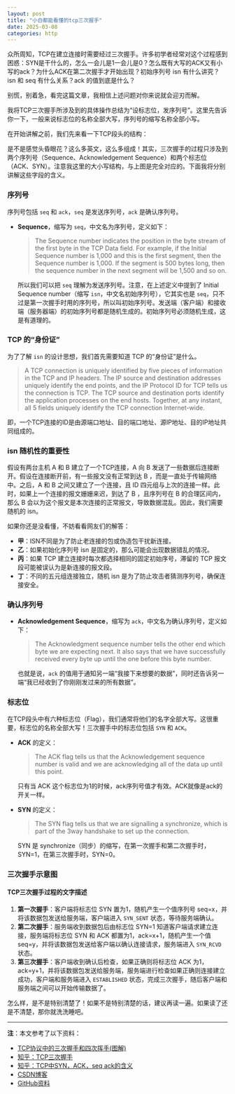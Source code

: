 ```yaml
---
layout: post
title: "小白都能看懂的tcp三次握手"
date: 2025-03-08
categories: http
---
```


众所周知，TCP在建立连接时需要经过三次握手。许多初学者经常对这个过程感到困惑：SYN是干什么的，怎么一会儿是1一会儿是0？怎么既有大写的ACK又有小写的ack？为什么ACK在第二次握手才开始出现？初始序列号 isn 有什么讲究？isn 和 seq 有什么关系？ack 的值到底是什么？

别慌，别着急，看完这篇文章，我相信上述问题对你来说就会迎刃而解。

我将TCP三次握手所涉及到的具体操作总结为“设标志位，发序列号”。这里先告诉你一下，一般来说标志位的名称全部大写，序列号的缩写名称全部小写。

在开始讲解之前，我们先来看一下TCP段头的结构：

是不是感觉头昏眼花？这么多英文，这么多组成！其实，三次握手的过程只涉及到两个序列号（Sequence、Acknowledgement Sequence）和两个标志位（ACK、SYN）。注意我这里的大小写结构，与上图是完全对应的。下面我将分别讲解这些字段的含义。

### 序列号

序列号包括 `seq` 和 `ack`，`seq` 是发送序列号，`ack` 是确认序列号。

- **Sequence**，缩写为 `seq`，中文名为序列号，定义如下：

  > The Sequence number indicates the position in the byte stream of the first byte in the TCP Data field. For example, if the Initial Sequence number is 1,000 and this is the first segment, then the Sequence number is 1,000. If the segment is 500 bytes long, then the sequence number in the next segment will be 1,500 and so on.

  所以我们可以把 `seq` 理解为发送序列号。注意，在上述定义中提到了 Initial Sequence number（缩写 `isn`，中文名初始序列号），它其实也是 `seq`，只不过是第一次握手时用的序列号，所以叫初始序列号。发送端（客户端）和接收端（服务器端）的初始序列号都是随机生成的。初始序列号必须随机生成，这是有道理的。

### TCP 的“身份证”

为了了解 `isn` 的设计思想，我们首先需要知道 TCP 的“身份证”是什么。

> A TCP connection is uniquely identified by five pieces of information in the TCP and IP headers. The IP source and destination addresses uniquely identify the end points, and the IP Protocol ID for TCP tells us the connection is TCP. The TCP source and destination ports identify the application processes on the end hosts. Together, at any instant, all 5 fields uniquely identify the TCP connection Internet-wide.

即，一个TCP连接的ID是由源端口地址、目的端口地址、源IP地址、目的IP地址共同组成的。

### isn 随机性的重要性

假设有两台主机 A 和 B 建立了一个TCP连接，A 向 B 发送了一些数据后连接断开。假设在连接断开前，有一些报文没有正常到达 B ，而是一直处于传输网络中。之后，A 和 B 之间又建立了一个连接，且 ID 四元组与上次的连接一样。此时，如果上一个连接的报文姗姗来迟，到达了 B ，且序列号在 B 的合理区间内，那么 B 会以为这个报文是本次连接的正常报文，导致数据混乱。因此，我们需要随机的 isn。

如果你还是没看懂，不妨看看网友们的解答：

- **甲**：ISN不同是为了防止老连接的包或伪造包干扰新连接。
- **乙**：如果初始化序列号 isn 是固定的，那么可能会出现数据错乱的情况。
- **丙**：如果 TCP 建立连接时每次都选择相同的固定初始序号，滞留的 TCP 报文段可能被误认为是新连接的报文段。
- **丁**：不同的五元组连接独立，随机 isn 是为了防止攻击者猜测序列号，确保连接安全。

### 确认序列号

- **Acknowledgement Sequence**，缩写为 `ack`，中文名为确认序列号，定义如下：

  > The Acknowledgment sequence number tells the other end which byte we are expecting next. It also says that we have successfully received every byte up until the one before this byte number.

  也就是说，`ack` 的值用于通知另一端“我接下来想要的数据”，同时还告诉另一端“我已经收到了你刚刚发过来的所有数据”。

### 标志位

在TCP段头中有六种标志位（Flag），我们通常将他们的名字全部大写。这很重要，标志位的名称全部大写！三次握手中的标志位包括 `SYN` 和 `ACK`。

- **ACK** 的定义：

  > The ACK flag tells us that the Acknowledgement sequence number is valid and we are acknowledging all of the data up until this point.

  只有当 ACK 这个标志位为1的时候，ack序列号值才有效。ACK就像是ack的开关一样。

- **SYN** 的定义：

  > The SYN flag tells us that we are signalling a synchronize, which is part of the 3way handshake to set up the connection.

  SYN 是 synchronize（同步）的缩写，在第一次握手和第二次握手时，SYN=1，在第三次握手时，SYN=0。

### 三次握手示意图

#### TCP三次握手过程的文字描述

1. **第一次握手**：客户端将标志位 SYN 置为1，随机产生一个值序列号 seq=x，并将该数据包发送给服务端，客户端进入 `SYN_SENT` 状态，等待服务端确认。
2. **第二次握手**：服务端收到数据包后由标志位 SYN=1 知道客户端请求建立连接，服务端将标志位 SYN 和 ACK 都置为1，ack=x+1，随机产生一个值 seq=y，并将该数据包发送给客户端以确认连接请求，服务端进入 `SYN_RCVD` 状态。
3. **第三次握手**：客户端收到确认后检查，如果正确则将标志位 ACK 为1，ack=y+1，并将该数据包发送给服务端，服务端进行检查如果正确则连接建立成功，客户端和服务端进入 `ESTABLISHED` 状态，完成三次握手，随后客户端和服务端之间可以开始传输数据了。

怎么样，是不是特别清楚了！如果不是特别清楚的话，建议再读一遍。如果读了还是不清楚，那你就洗洗睡吧。

---

**注**：本文参考了以下资料：

- [TCP协议中的三次握手和四次挥手(图解)](https://www.cnblogs.com/dormant/p/5422124.html)
- [知乎：TCP三次握手](https://www.zhihu.com/question/49794331)
- [知乎：TCP中SYN，ACK，seq ack的含义](https://www.zhihu.com/question/53658729/answer/255221757)
- [CSDN博客](http://interviewtop.top/#/list)
- [GitHub资料](https://github.com/khanhnamle1994/computer-networking/blob/master/Unit2-Transport/2-1-tcp-service-model-notes.pdf)
